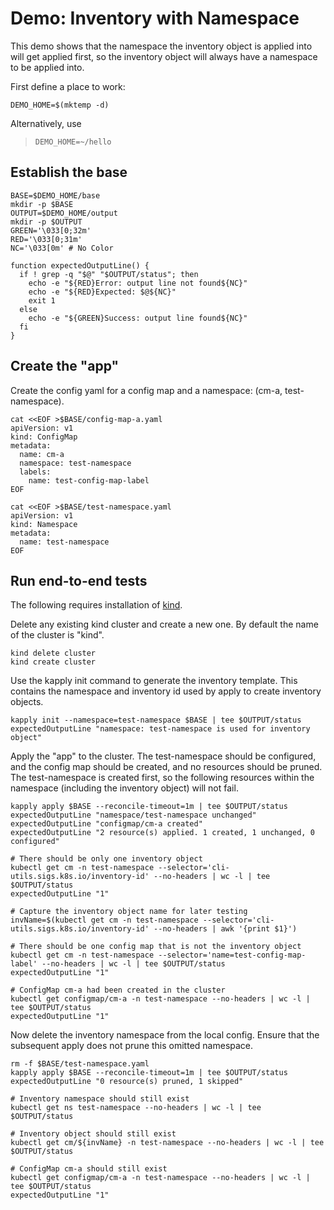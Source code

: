 [kind]: https://github.com/kubernetes-sigs/kind

# Demo: Inventory with Namespace

This demo shows that the namespace the inventory object
is applied into will get applied first, so the inventory
object will always have a namespace to be applied into.

First define a place to work:

<!-- @makeWorkplace @testE2EAgainstLatestRelease -->
```
DEMO_HOME=$(mktemp -d)
```

Alternatively, use

> ```
> DEMO_HOME=~/hello
> ```

## Establish the base

<!-- @createBase @testE2EAgainstLatestRelease -->
```
BASE=$DEMO_HOME/base
mkdir -p $BASE
OUTPUT=$DEMO_HOME/output
mkdir -p $OUTPUT
GREEN='\033[0;32m'
RED='\033[0;31m'
NC='\033[0m' # No Color

function expectedOutputLine() {
  if ! grep -q "$@" "$OUTPUT/status"; then
    echo -e "${RED}Error: output line not found${NC}"
    echo -e "${RED}Expected: $@${NC}"
    exit 1
  else
    echo -e "${GREEN}Success: output line found${NC}"
  fi
}
```

## Create the "app"

Create the config yaml for a config map and a namespace: (cm-a, test-namespace).

<!-- @createFirstConfigMaps @testE2EAgainstLatestRelease-->
```
cat <<EOF >$BASE/config-map-a.yaml
apiVersion: v1
kind: ConfigMap
metadata:
  name: cm-a
  namespace: test-namespace
  labels:
    name: test-config-map-label
EOF

cat <<EOF >$BASE/test-namespace.yaml
apiVersion: v1
kind: Namespace
metadata:
  name: test-namespace
EOF
```

## Run end-to-end tests

The following requires installation of [kind].

Delete any existing kind cluster and create a new one. By default the name of the cluster is "kind".

<!-- @deleteAndCreateKindCluster @testE2EAgainstLatestRelease -->
```
kind delete cluster
kind create cluster
```

Use the kapply init command to generate the inventory template. This contains
the namespace and inventory id used by apply to create inventory objects. 
<!-- @createInventoryTemplate @testE2EAgainstLatestRelease-->
```
kapply init --namespace=test-namespace $BASE | tee $OUTPUT/status
expectedOutputLine "namespace: test-namespace is used for inventory object"
```

Apply the "app" to the cluster. The test-namespace should be configured, and
the config map should be created, and no resources should be pruned. The
test-namespace is created first, so the following resources within the namespace
(including the inventory object) will not fail.
<!-- @runApply @testE2EAgainstLatestRelease -->
```
kapply apply $BASE --reconcile-timeout=1m | tee $OUTPUT/status
expectedOutputLine "namespace/test-namespace unchanged"
expectedOutputLine "configmap/cm-a created"
expectedOutputLine "2 resource(s) applied. 1 created, 1 unchanged, 0 configured"

# There should be only one inventory object
kubectl get cm -n test-namespace --selector='cli-utils.sigs.k8s.io/inventory-id' --no-headers | wc -l | tee $OUTPUT/status
expectedOutputLine "1"

# Capture the inventory object name for later testing
invName=$(kubectl get cm -n test-namespace --selector='cli-utils.sigs.k8s.io/inventory-id' --no-headers | awk '{print $1}')

# There should be one config map that is not the inventory object
kubectl get cm -n test-namespace --selector='name=test-config-map-label' --no-headers | wc -l | tee $OUTPUT/status
expectedOutputLine "1"

# ConfigMap cm-a had been created in the cluster
kubectl get configmap/cm-a -n test-namespace --no-headers | wc -l | tee $OUTPUT/status
expectedOutputLine "1"
```

Now delete the inventory namespace from the local config. Ensure
that the subsequent apply does not prune this omitted namespace.
<!-- @noPruneInventoryNamespace @testE2EAgainstLatestRelease -->
```
rm -f $BASE/test-namespace.yaml
kapply apply $BASE --reconcile-timeout=1m | tee $OUTPUT/status
expectedOutputLine "0 resource(s) pruned, 1 skipped"

# Inventory namespace should still exist
kubectl get ns test-namespace --no-headers | wc -l | tee $OUTPUT/status

# Inventory object should still exist
kubectl get cm/${invName} -n test-namespace --no-headers | wc -l | tee $OUTPUT/status

# ConfigMap cm-a should still exist
kubectl get configmap/cm-a -n test-namespace --no-headers | wc -l | tee $OUTPUT/status
expectedOutputLine "1"
